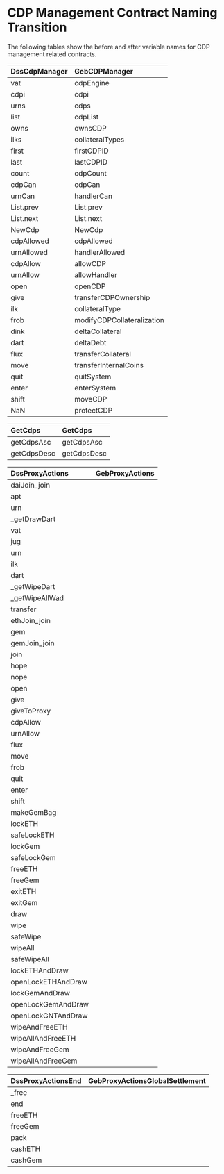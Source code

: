 # CDP Management Contract Naming Transition

The following tables show the before and after variable names for CDP management related contracts.

| DssCdpManager | GebCDPManager |
| :--- | :--- |
| vat | cdpEngine |
| cdpi | cdpi |
| urns | cdps |
| list | cdpList |
| owns | ownsCDP |
| ilks | collateralTypes |
| first | firstCDPID |
| last | lastCDPID |
| count | cdpCount |
| cdpCan | cdpCan |
| urnCan | handlerCan |
| List.prev | List.prev |
| List.next | List.next |
| NewCdp | NewCdp |
| cdpAllowed | cdpAllowed |
| urnAllowed | handlerAllowed |
| cdpAllow | allowCDP |
| urnAllow | allowHandler |
| open | openCDP |
| give | transferCDPOwnership |
| ilk | collateralType |
| frob | modifyCDPCollateralization |
| dink | deltaCollateral |
| dart | deltaDebt |
| flux | transferCollateral |
| move | transferInternalCoins |
| quit | quitSystem |
| enter | enterSystem |
| shift | moveCDP |
| NaN | protectCDP |

| GetCdps | GetCdps |
| :--- | :--- |
| getCdpsAsc | getCdpsAsc |
| getCdpsDesc | getCdpsDesc |

| DssProxyActions | GebProxyActions |
| :--- | :--- |
| daiJoin\_join |  |
| apt |  |
| urn |  |
| \_getDrawDart |  |
| vat |  |
| jug |  |
| urn |  |
| ilk |  |
| dart |  |
| \_getWipeDart |  |
| \_getWipeAllWad |  |
| transfer |  |
| ethJoin\_join |  |
| gem |  |
| gemJoin\_join |  |
| join |  |
| hope |  |
| nope |  |
| open |  |
| give |  |
| giveToProxy |  |
| cdpAllow |  |
| urnAllow |  |
| flux |  |
| move |  |
| frob |  |
| quit |  |
| enter |  |
| shift |  |
| makeGemBag |  |
| lockETH |  |
| safeLockETH |  |
| lockGem |  |
| safeLockGem |  |
| freeETH |  |
| freeGem |  |
| exitETH |  |
| exitGem |  |
| draw |  |
| wipe |  |
| safeWipe |  |
| wipeAll |  |
| safeWipeAll |  |
| lockETHAndDraw |  |
| openLockETHAndDraw |  |
| lockGemAndDraw |  |
| openLockGemAndDraw |  |
| openLockGNTAndDraw |  |
| wipeAndFreeETH |  |
| wipeAllAndFreeETH |  |
| wipeAndFreeGem |  |
| wipeAllAndFreeGem |  |

| DssProxyActionsEnd | GebProxyActionsGlobalSettlement |
| :--- | :--- |
| \_free |  |
| end |  |
| freeETH |  |
| freeGem |  |
| pack |  |
| cashETH |  |
| cashGem |  |

